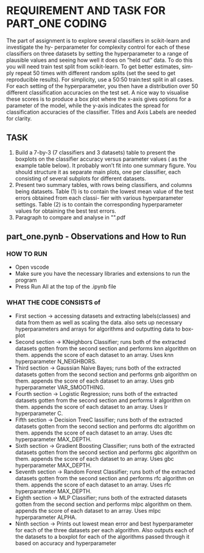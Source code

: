 # REQUIREMENT AND TASK FOR PART_ONE CODING

The part of assignment is to explore several classifiers in scikit-learn and investigate the hy-
perparameter for complexity control for each of these classifiers on three datasets by setting
the hyperparameter to a range of plausible values and seeing how well it does on ”held out”
data. To do this you will need train test split from scikit-learn. To get better estimates, sim-
ply repeat 50 times with different random splits (set the seed to get reproducible results). For
simplicity, use a 50:50 train:test split in all cases. For each setting of the hyperparameter, you
then have a distribution over 50 different classification accuracies on the test set. A nice way
to visualise these scores is to produce a box plot where the x-axis gives options for a parameter
of the model, while the y-axis indicates the spread for classification accuracies of the classifier.
Titles and Axis Labels are needed for clarity.

## TASK

1. Build a 7-by-3 (7 classifiers and 3 datasets) table to present the boxplots on the classifier
accuracy versus parameter values ( as the example table below). It probably won’t fit into
one summary figure. You should structure it as separate main plots, one per classifier,
each consisting of several subplots for different datasets.
2. Present two summary tables, with rows being classifiers, and columns being datasets.
Table (1) is to contain the lowest mean value of the test errors obtained from each classi-
fier with various hyperparameter settings.
Table (2) is to contain the corresponding hyperparameter values for obtaining the best
test errors.
3. Paragraph to compare and analyse in "".pdf

## part_one.pynb - Observations and How to Run

### HOW TO RUN

- Open vscode
- Make sure you have the necessary libraries and extensions to run the program
- Press Run All at the top of the .ipynb file

### WHAT THE CODE CONSISTS of

- First section -> accessing datasets and extracting labels(classes) and data from them as well as scaling the data. also sets up necessary
hyperparameters and arrays for algorithms and outputting data to box-plot
- Second section -> KNeighbors Classifier; runs both of the extracted datasets gotten from the second section and performs knn algorithm on them.
appends the score of each dataset to an array. Uses knn hyperparameter N_NEIGHBORS.
- Third section -> Gaussian Naive Bayes; runs both of the extracted datasets gotten from the second section and performs gnb algorithm on them.
appends the score of each dataset to an array. Uses gnb hyperparameter VAR_SMOOTHING.
- Fourth section -> Logistic Regression; runs both of the extracted datasets gotten from the second section and performs lr algorithm on them.
appends the score of each dataset to an array. Uses lr hyperparameter C.
- Fifth section -> Decision TreeC lassifier; runs both of the extracted datasets gotten from the second section and performs dtc algorithm on them.
appends the score of each dataset to an array. Uses dtc hyperparameter MAX_DEPTH.
- Sixth section -> Gradient Boosting Classifier; runs both of the extracted datasets gotten from the second section and performs gbc algorithm on them.
appends the score of each dataset to an array. Uses gbc hyperparameter MAX_DEPTH.
- Seventh section -> Random Forest Classifier; runs both of the extracted datasets gotten from the second section and performs rfc algorithm on them.
appends the score of each dataset to an array. Uses rfc hyperparameter MAX_DEPTH.
- Eighth section -> MLP Classifier; runs both of the extracted datasets gotten from the second section and performs mlpc algorithm on them.
appends the score of each dataset to an array. Uses mlpc hyperparameter ALPHA.
- Ninth section -> Prints out lowest mean error and best hyperparameter for each of the three datasets per each algorithm. Also outputs each of the datasets
to a boxplot for each of the algorithms passed through it based on accuracy and hyperparameter
